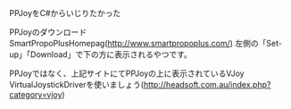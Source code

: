 ﻿PPJoyをC#からいじりたかった

PPJoyのダウンロード
SmartPropoPlusHomepag(http://www.smartpropoplus.com/)
左側の「Set-up」「Download」で下の方に表示されるやつです。

PPJoyではなく、上記サイトにてPPJoyの上に表示されているVJoy VirtualJoystickDriverを使いましょう(http://headsoft.com.au/index.php?category=vjoy)